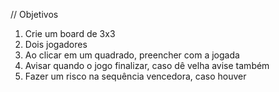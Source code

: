// Objetivos
1. Crie um board de 3x3
2. Dois jogadores
3. Ao clicar em um quadrado, preencher com a jogada
4. Avisar quando o jogo finalizar, caso dê velha avise também
5. Fazer um risco na sequência vencedora, caso houver